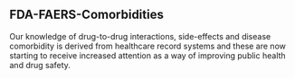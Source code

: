 ## FDA-FAERS-Comorbidities
Our knowledge of drug-to-drug interactions, side-effects and disease comorbidity is derived from healthcare record systems and these are now starting to receive increased attention as a way of improving public health and drug safety.
